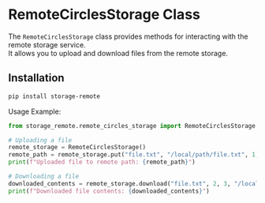 # RemoteCirclesStorage Class

The `RemoteCirclesStorage` class provides methods for interacting with the remote storage service.  
It allows you to upload and download files from the remote storage.

## Installation

```bash
pip install storage-remote
```

Usage Example:

```python
from storage_remote.remote_circles_storage import RemoteCirclesStorage

# Uploading a file
remote_storage = RemoteCirclesStorage()
remote_path = remote_storage.put("file.txt", "/local/path/file.txt", 1, 2, 3)
print(f"Uploaded file to remote path: {remote_path}")

# Downloading a file
downloaded_contents = remote_storage.download("file.txt", 2, 3, "/local/path/file.txt")
print(f"Downloaded file contents: {downloaded_contents}")
```